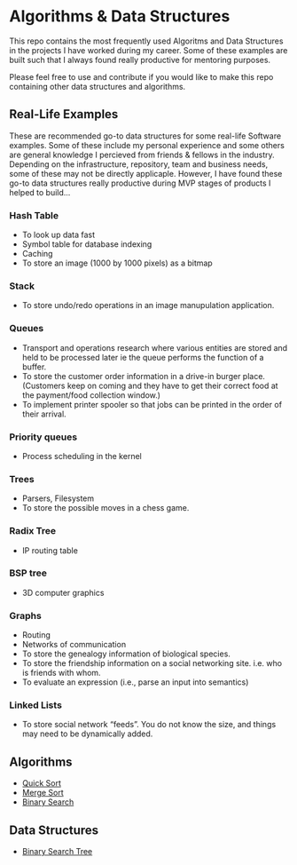 # Algorithms & Data Structures

This repo contains the most frequently used Algoritms and Data Structures in the projects I have worked during my career. Some of these examples are built such that I always found really productive for mentoring purposes.

Please feel free to use and contribute if you would like to make this repo containing other data structures and algorithms.

## Real-Life Examples

These are recommended go-to data structures for some real-life Software examples. Some of these include my personal experience and some others are general knowledge I percieved from friends & fellows in the industry. Depending on the infrastructure, repository, team and business needs, some of these may not be directly applicaple. However, I have found these go-to data structures really productive during MVP stages of products I helped to build...

### Hash Table
- To look up data fast 
- Symbol table for database indexing
- Caching
- To store an image (1000 by 1000 pixels) as a bitmap

### Stack
- To store undo/redo operations in an image manupulation application.

### Queues
- Transport and operations research where various entities are stored and held to be processed later ie the queue performs the function of a buffer.
- To store the customer order information in a drive-in burger place. (Customers keep on coming and they have to get their correct food at the payment/food collection window.)
- To implement printer spooler so that jobs can be printed in the order of their arrival.

### Priority queues
- Process scheduling in the kernel

### Trees
- Parsers, Filesystem
- To store the possible moves in a chess game.

### Radix Tree
- IP routing table

### BSP tree
- 3D computer graphics

### Graphs
- Routing
- Networks of communication
- To store the genealogy information of biological species.
- To store the friendship information on a social networking site. i.e. who is friends with whom.
- To evaluate an expression (i.e., parse an input into semantics)

### Linked Lists
- To store social network “feeds”. You do not know the size, and things may need to be dynamically added.

## Algorithms

- [Quick Sort](/algorithms/quicksort)
- [Merge Sort](/algorithms/mergesort)
- [Binary Search](/algorithms/binarysearch)

## Data Structures

- [Binary Search Tree](/data-structures/binarysearchtree)

